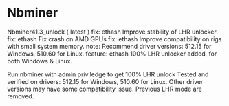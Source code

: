 # Nbminer
Nbminer41.3_unlock ( latest )
fix: ethash Improve stability of LHR unlocker.
fix: ethash Fix crash on AMD GPUs
fix: ethash Improve compatibility on rigs with small system memory.
note: Recommend driver versions: 512.15 for Windows, 510.60 for Linux.
feature: ethash 100% LHR unlocker added, for both Windows & Linux.

Run nbminer with admin priviledge to get 100% LHR unlock
Tested and verified on drivers: 512.15 for Windows, 510.60 for Linux.
Other driver versions may have some compatibility issue.
Previous LHR mode are removed.
